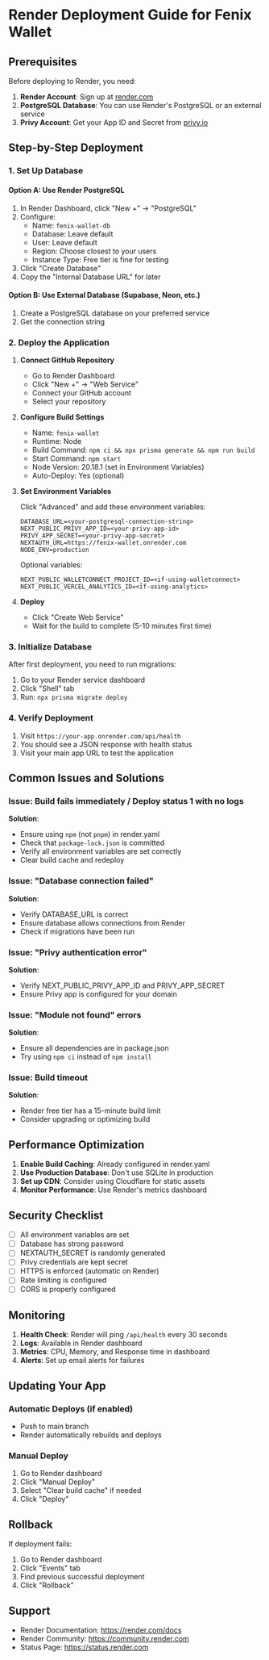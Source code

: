 # Render Deployment Guide for Fenix Wallet

## Prerequisites

Before deploying to Render, you need:

1. **Render Account**: Sign up at [render.com](https://render.com)
2. **PostgreSQL Database**: You can use Render's PostgreSQL or an external service
3. **Privy Account**: Get your App ID and Secret from [privy.io](https://privy.io)

## Step-by-Step Deployment

### 1. Set Up Database

#### Option A: Use Render PostgreSQL
1. In Render Dashboard, click "New +" → "PostgreSQL"
2. Configure:
   - Name: `fenix-wallet-db`
   - Database: Leave default
   - User: Leave default
   - Region: Choose closest to your users
   - Instance Type: Free tier is fine for testing
3. Click "Create Database"
4. Copy the "Internal Database URL" for later

#### Option B: Use External Database (Supabase, Neon, etc.)
1. Create a PostgreSQL database on your preferred service
2. Get the connection string

### 2. Deploy the Application

1. **Connect GitHub Repository**
   - Go to Render Dashboard
   - Click "New +" → "Web Service"
   - Connect your GitHub account
   - Select your repository

2. **Configure Build Settings**
   - Name: `fenix-wallet`
   - Runtime: Node
   - Build Command: `npm ci && npx prisma generate && npm run build`
   - Start Command: `npm start`
   - Node Version: 20.18.1 (set in Environment Variables)
   - Auto-Deploy: Yes (optional)

3. **Set Environment Variables**
   
   Click "Advanced" and add these environment variables:

   ```
   DATABASE_URL=<your-postgresql-connection-string>
   NEXT_PUBLIC_PRIVY_APP_ID=<your-privy-app-id>
   PRIVY_APP_SECRET=<your-privy-app-secret>
   NEXTAUTH_URL=https://fenix-wallet.onrender.com
   NODE_ENV=production
   ```

   Optional variables:
   ```
   NEXT_PUBLIC_WALLETCONNECT_PROJECT_ID=<if-using-walletconnect>
   NEXT_PUBLIC_VERCEL_ANALYTICS_ID=<if-using-analytics>
   ```

4. **Deploy**
   - Click "Create Web Service"
   - Wait for the build to complete (5-10 minutes first time)

### 3. Initialize Database

After first deployment, you need to run migrations:

1. Go to your Render service dashboard
2. Click "Shell" tab
3. Run: `npx prisma migrate deploy`

### 4. Verify Deployment

1. Visit `https://your-app.onrender.com/api/health`
2. You should see a JSON response with health status
3. Visit your main app URL to test the application

## Common Issues and Solutions

### Issue: Build fails immediately / Deploy status 1 with no logs
**Solution**: 
- Ensure using `npm` (not `pnpm`) in render.yaml
- Check that `package-lock.json` is committed
- Verify all environment variables are set correctly
- Clear build cache and redeploy

### Issue: "Database connection failed"
**Solution**: 
- Verify DATABASE_URL is correct
- Ensure database allows connections from Render
- Check if migrations have been run

### Issue: "Privy authentication error"
**Solution**:
- Verify NEXT_PUBLIC_PRIVY_APP_ID and PRIVY_APP_SECRET
- Ensure Privy app is configured for your domain

### Issue: "Module not found" errors
**Solution**:
- Ensure all dependencies are in package.json
- Try using `npm ci` instead of `npm install`

### Issue: Build timeout
**Solution**:
- Render free tier has a 15-minute build limit
- Consider upgrading or optimizing build

## Performance Optimization

1. **Enable Build Caching**: Already configured in render.yaml
2. **Use Production Database**: Don't use SQLite in production
3. **Set up CDN**: Consider using Cloudflare for static assets
4. **Monitor Performance**: Use Render's metrics dashboard

## Security Checklist

- [ ] All environment variables are set
- [ ] Database has strong password
- [ ] NEXTAUTH_SECRET is randomly generated
- [ ] Privy credentials are kept secret
- [ ] HTTPS is enforced (automatic on Render)
- [ ] Rate limiting is configured
- [ ] CORS is properly configured

## Monitoring

1. **Health Check**: Render will ping `/api/health` every 30 seconds
2. **Logs**: Available in Render dashboard
3. **Metrics**: CPU, Memory, and Response time in dashboard
4. **Alerts**: Set up email alerts for failures

## Updating Your App

### Automatic Deploys (if enabled)
- Push to main branch
- Render automatically rebuilds and deploys

### Manual Deploy
1. Go to Render dashboard
2. Click "Manual Deploy"
3. Select "Clear build cache" if needed
4. Click "Deploy"

## Rollback

If deployment fails:
1. Go to Render dashboard
2. Click "Events" tab
3. Find previous successful deployment
4. Click "Rollback"

## Support

- Render Documentation: https://render.com/docs
- Render Community: https://community.render.com
- Status Page: https://status.render.com